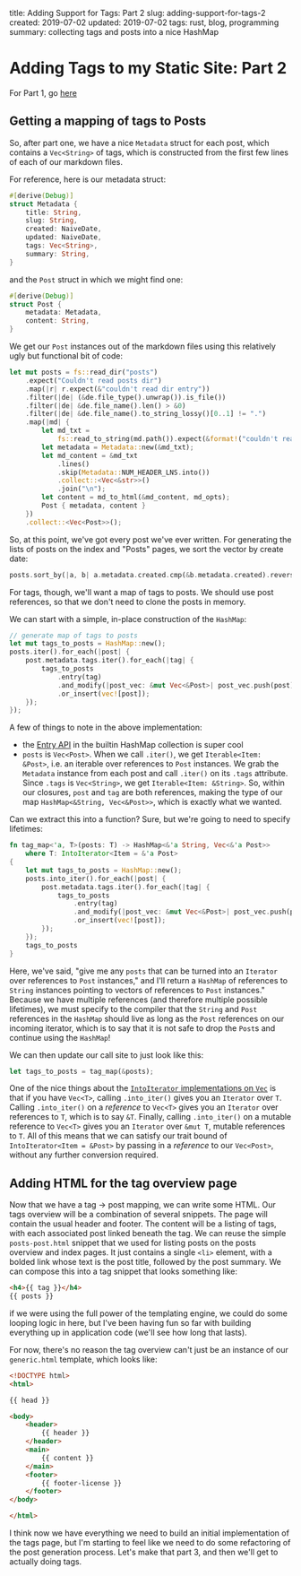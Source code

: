 title: Adding Support for Tags: Part 2
slug: adding-support-for-tags-2
created: 2019-07-02
updated: 2019-07-02
tags: rust, blog, programming
summary: collecting tags and posts into a nice HashMap

# Adding Tags to my Static Site: Part 2

For Part 1, go [here](/posts/adding-support-for-tags-1.html)

## Getting a mapping of tags to Posts

So, after part one, we have a nice `Metadata` struct for each post,
which contains a `Vec<String>` of tags, which is constructed from the
first few lines of each of our markdown files.

For reference, here is our metadata struct:

```rust
#[derive(Debug)]
struct Metadata {
    title: String,
    slug: String,
    created: NaiveDate,
    updated: NaiveDate,
    tags: Vec<String>,
    summary: String,
}
```

and the `Post` struct in which we might find one:

```rust
#[derive(Debug)]
struct Post {
    metadata: Metadata,
    content: String,
}
```

We get our `Post` instances out of the markdown files using this relatively
ugly but functional bit of code:

```rust
let mut posts = fs::read_dir("posts")
    .expect("Couldn't read posts dir")
    .map(|r| r.expect(&"couldn't read dir entry"))
    .filter(|de| (&de.file_type().unwrap()).is_file())
    .filter(|de| &de.file_name().len() > &0)
    .filter(|de| &de.file_name().to_string_lossy()[0..1] != ".")
    .map(|md| {
        let md_txt =
            fs::read_to_string(md.path()).expect(&format!("couldn't read md: {:?}", md));
        let metadata = Metadata::new(&md_txt);
        let md_content = &md_txt
            .lines()
            .skip(Metadata::NUM_HEADER_LNS.into())
            .collect::<Vec<&str>>()
            .join("\n");
        let content = md_to_html(&md_content, md_opts);
        Post { metadata, content }
    })
    .collect::<Vec<Post>>();
```

So, at this point, we've got every post we've ever written. For generating
the lists of posts on the index and "Posts" pages, we sort the vector by
create date:

```rust
posts.sort_by(|a, b| a.metadata.created.cmp(&b.metadata.created).reverse());
```

For tags, though, we'll want a map of tags to posts. We should use post
references, so that we don't need to clone the posts in memory.

We can start with a simple, in-place construction of the `HashMap`:

```rust
// generate map of tags to posts
let mut tags_to_posts = HashMap::new();
posts.iter().for_each(|post| {
    post.metadata.tags.iter().for_each(|tag| {
        tags_to_posts
            .entry(tag)
            .and_modify(|post_vec: &mut Vec<&Post>| post_vec.push(post))
            .or_insert(vec![post]);
    });
});
```

A few of things to note in the above implementation:

* the [Entry API](https://doc.rust-lang.org/std/collections/hash_m) in the builtin
  HashMap collection is super cool
* `posts` is `Vec<Post>`. When we call `.iter()`, we get `Iterable<Item: &Post>`,
  i.e. an iterable over references to `Post` instances. We grab the `Metadata`
  instance from each post and call `.iter()` on its `.tags` attribute. Since
  `.tags` is `Vec<String>`, we get `Iterable<Item: &String>`. So, within our
  closures, `post` and `tag` are both references, making the type of our
  map `HashMap<&String, Vec<&Post>>`, which is exactly what we wanted.

Can we extract this into a function? Sure, but we're going to need to
specify lifetimes:

```rust
fn tag_map<'a, T>(posts: T) -> HashMap<&'a String, Vec<&'a Post>>
    where T: IntoIterator<Item = &'a Post>
{
    let mut tags_to_posts = HashMap::new();
    posts.into_iter().for_each(|post| {
        post.metadata.tags.iter().for_each(|tag| {
            tags_to_posts
                .entry(tag)
                .and_modify(|post_vec: &mut Vec<&Post>| post_vec.push(post))
                .or_insert(vec![post]);
        });
    });
    tags_to_posts
}
```

Here, we've said, "give me any `posts` that can be turned into an `Iterator`
over references to `Post` instances," and I'll return a `HashMap` of
references to `String` instances pointing to vectors of references to
`Post` instances." Because we have multiple references (and therefore
multiple possible lifetimes), we must specify to the compiler that the
`String` and `Post` references in the `HashMap` should live as long as
the `Post` references on our incoming iterator, which is to say that
it is not safe to drop the `Post`s and continue using the `HashMap`!

We can then update our call site to just look like this:

```rust
let tags_to_posts = tag_map(&posts);
```

One of the nice things about the [`IntoIterator` implementations on `Vec`](https://doc.rust-lang.org/std/vec/struct.Vec.html#impl-IntoIterator)
is that if you have `Vec<T>`, calling `.into_iter()` gives you an `Iterator`
over `T`. Calling `.into_iter()` on a _reference_ to `Vec<T>` gives you
an `Iterator` over references to `T`, which is to say `&T`. Finally,
calling `.into_iter()` on a mutable reference to `Vec<T>` gives you
an `Iterator` over `&mut T`, mutable references to `T`. All of this means
that we can satisfy our trait bound of `IntoIterator<Item = &Post>` by
passing in a _reference_ to our `Vec<Post>`, without any further conversion
required.

## Adding HTML for the tag overview page

Now that we have a tag -> post mapping, we can write some HTML. Our
tags overview will be a combination of several snippets. The page will contain
the usual header and footer. The content will be a listing of tags, with
each associated post linked beneath the tag. We can reuse the simple
`posts-post.html` snippet that we used for listing posts on the posts
overview and index pages. It just contains a single `<li>` element,
with a bolded link whose text is the post title, followed by the post
summary. We can compose this into a tag snippet that looks something like:

```html
<h4>{{ tag }}</h4>
{{ posts }}
```

if we were using the full power of the templating engine, we could do
some looping logic in here, but I've been having fun so far with building
everything up in application code (we'll see how long that lasts).

For now, there's no reason the tag overview can't just be an instance
of our `generic.html` template, which looks like:

```html
<!DOCTYPE html>
<html>

{{ head }}

<body>
    <header>
        {{ header }}
    </header>
    <main>
        {{ content }}
    </main>
    <footer>
        {{ footer-license }}
    </footer>
</body>

</html>
```

I think now we have everything we need to build an initial implementation
of the tags page, but I'm starting to feel like we need to do some refactoring
of the post generation process. Let's make that part 3, and then we'll
get to actually doing tags.
